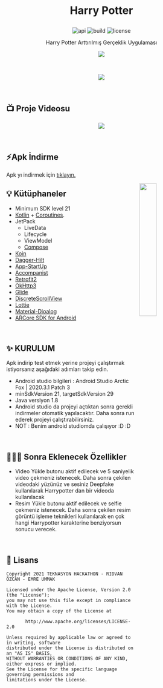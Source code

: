 # <p align="center">Harry Potter</p>

<p align="center">
<img alt="api" src="https://img.shields.io/badge/API-21%2B-green?logo=android"/>
<img alt="build" src="https://img.shields.io/github/workflow/status/hongbeomi/HarryPotter/Android%20CI/master"/>
<img alt="license" src="https://img.shields.io/github/license/hongbeomi/FindTaek?color=blue&logo=apache"/>
</p>

<p align="center">Harry Potter Arttırılmış Gerçeklik Uygulaması</p>

<p align="center"><img src="https://ibb.co/N7crqC7" align="center"></img></p>
<br>
<p align="center"><img src="https://ucbuyucuturnuvasi.com/images/poll/flags.png" align="center"></img></p>
<br>

## :tv: Proje Videosu

<p align="center"><a href="https://youtu.be/9Whr_Im1SFo"><img src="https://hizliresim.com/97guk79" align="center"></img></a></p>
<br>

## ⚡️Apk İndirme

Apk yı indirmek için [tıklayın.](https://github.com/ridvanozcan/gryffindor/releases)

<img src="https://hizliresim.com/3l2vuyh" align="right" width="30%"></img>

## 💡 Kütüphaneler

- Minimum SDK level 21
- [Kotlin](https://kotlinlang.org/) + [Coroutines](https://github.com/Kotlin/kotlinx.coroutines).
- JetPack
  - LiveData
  - Lifecycle
  - ViewModel
  - [Compose](https://developer.android.com/jetpack/compose)
- [Koin](https://github.com/InsertKoinIO/koin)
- [Dagger-Hilt](https://dagger.dev/hilt/)
- [App-StartUp](https://developer.android.com/topic/libraries/app-startup)
- [Accompanist](https://github.com/google/accompanist)
- [Retrofit2](https://github.com/square/retrofit)
- [OkHttp3](https://github.com/square/okhttp)
- [Glide](https://github.com/bumptech/glide)
- [DiscreteScrollView](https://github.com/yarolegovich/DiscreteScrollView)
- [Lottie](https://github.com/airbnb/lottie-android)
- [Material-Dioalog](https://github.com/afollestad/material-dialogs)
- [ARCore SDK for Android](https://github.com/google-ar/arcore-android-sdk)
  <br>


<br>

## ✨ KURULUM

Apk indirip test etmek yerine projeyi çalıştırmak istiyorsanız aşağıdaki adımları takip edin.
- Android studio bilgileri : Android Studio Arctic Fox | 2020.3.1
  Patch 3
-   minSdkVersion 21, targetSdkVersion 29
- Java versiyon 1.8
- Android studio da projeyi açtıktan sonra gerekli indirmeler otomatik yapılacaktır. Daha sonra run ederek projeyi çalıştırabilirsiniz.
- NOT : Benim android studiomda çalışıyor :D :D

<br>


## :people_holding_hands: Sonra Eklenecek Özellikler

- Video Yükle butonu aktif edilecek ve 5 saniyelik video çekmeniz istenecek. Daha sonra çekilen videodaki yüzünüz ve sesiniz Deepfake kullanılarak Harrypotter dan bir videoda kullanılacak
- Resim Yükle butonu aktif edilecek ve selfie çekmeniz istenecek. Daha sonra çekilen resim görüntü işleme teknikleri kullanılarak en çok hangi Harrypotter karakterine benziyorsun sonucu verecek.

<br>

## 📝 Lisans

```
Copyright 2021 TEKNASYON HACKATHON - RIDVAN ÖZCAN - EMRE UMMAK

Licensed under the Apache License, Version 2.0 (the "License");
you may not use this file except in compliance with the License.
You may obtain a copy of the License at

       http://www.apache.org/licenses/LICENSE-2.0

Unless required by applicable law or agreed to in writing, software
distributed under the License is distributed on an "AS IS" BASIS,
WITHOUT WARRANTIES OR CONDITIONS OF ANY KIND, either express or implied.
See the License for the specific language governing permissions and
limitations under the License. 
```
